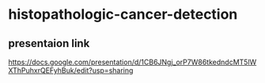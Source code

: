 # histopathologic-cancer-detection
## presentaion link 
https://docs.google.com/presentation/d/1CB6JNgj_orP7W86tkedndcMT5lWXThPuhxrQEFyhBuk/edit?usp=sharing
